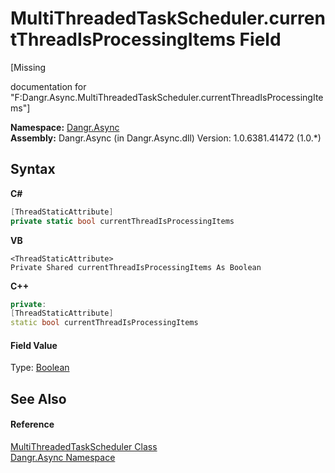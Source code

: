 # MultiThreadedTaskScheduler.currentThreadIsProcessingItems Field
 

\[Missing <summary> documentation for "F:Dangr.Async.MultiThreadedTaskScheduler.currentThreadIsProcessingItems"\]

**Namespace:**&nbsp;<a href="N_Dangr_Async">Dangr.Async</a><br />**Assembly:**&nbsp;Dangr.Async (in Dangr.Async.dll) Version: 1.0.6381.41472 (1.0.*)

## Syntax

**C#**<br />
``` C#
[ThreadStaticAttribute]
private static bool currentThreadIsProcessingItems
```

**VB**<br />
``` VB
<ThreadStaticAttribute>
Private Shared currentThreadIsProcessingItems As Boolean
```

**C++**<br />
``` C++
private:
[ThreadStaticAttribute]
static bool currentThreadIsProcessingItems
```


#### Field Value
Type: <a href="http://msdn2.microsoft.com/en-us/library/a28wyd50" target="_blank">Boolean</a>

## See Also


#### Reference
<a href="T_Dangr_Async_MultiThreadedTaskScheduler">MultiThreadedTaskScheduler Class</a><br /><a href="N_Dangr_Async">Dangr.Async Namespace</a><br />